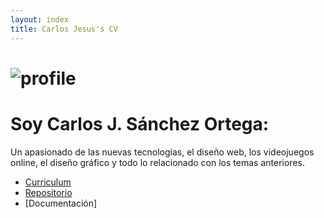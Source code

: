```yaml
---
layout: index
title: Carlos Jesus's CV
---
```

# ![profile](https://carlosjsanch3z.github.io/images/profile.jpg)

# Soy Carlos J. Sánchez Ortega:

Un apasionado de las nuevas tecnologías, el diseño web, los videojuegos online, el diseño gráfico y todo lo relacionado con los temas anteriores.


* [Curriculum](https://carlosjsanch3z.github.io/about)
* [Repositorio](https://github.com/carlosjsanch3z/carlosjsanch3z.github.io)
* [Documentación]
